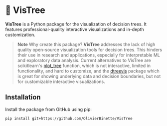 # 🌴 VisTree

**VisTree** is a Python package for the visualization of decision trees. It features professional-quality interactive visualizations and in-depth customization.

> **Note**
> Why create this package? **VisTree** addresses the lack of high quality open-source visualization tools for decision trees. This hinders their use in research and applications, especially for interpretable ML and exploratory data analysis. Current alternatives to VisTree are scikitlearn's [plot_tree](https://scikit-learn.org/stable/modules/generated/sklearn.tree.plot_tree.html) function, which is not interactive, limited in functionality, and hard to customize, and the [dtreevis](https://github.com/parrt/dtreeviz) package which is great for showing underlying data and decision boundaries, but not for customizable interactive visualizations.

## Installation

Install the package from GitHub using pip:
```bash
pip install git+https://github.com/OlivierBinette/VisTree
```
